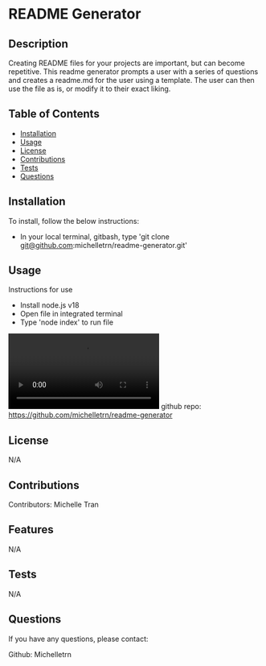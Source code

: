 # README Generator

  ## Description
  
  Creating README files for your projects are important, but can become repetitive. This readme generator prompts a user with a series of questions and creates a readme.md for the user using a template. The user can then use the file as is, or modify it to their exact liking. 
  
  ## Table of Contents 
  
  - [Installation](#installation)
  - [Usage](#usage)
  - [License](#license)
  - [Contributions](#contributions)
  - [Tests](#tests)
  - [Questions](#questions)
  
  
  ## Installation
  To install, follow the below instructions:
  - In your local terminal, gitbash, type 'git clone git@github.com:michelletrn/readme-generator.git'

  ## Usage
  Instructions for use
  - Install node.js v18
  - Open file in integrated terminal
  - Type 'node index' to run file

  ![demo video](./assets/readme-demo.mp4)
  github repo: https://github.com/michelletrn/readme-generator
 
  ## License
  N/A
  
  ## Contributions
  Contributors: Michelle Tran
  
  ## Features
  
  N/A

  ## Tests

  N/A
    
  ## Questions
  If you have any questions, please contact:
  
  Github: Michelletrn
  
